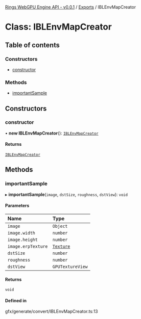 [Rings WebGPU Engine API - v0.0.1](../README.md) / [Exports](../modules.md) / IBLEnvMapCreator

# Class: IBLEnvMapCreator

## Table of contents

### Constructors

- [constructor](IBLEnvMapCreator.md#constructor)

### Methods

- [importantSample](IBLEnvMapCreator.md#importantsample)

## Constructors

### constructor

• **new IBLEnvMapCreator**(): [`IBLEnvMapCreator`](IBLEnvMapCreator.md)

#### Returns

[`IBLEnvMapCreator`](IBLEnvMapCreator.md)

## Methods

### importantSample

▸ **importantSample**(`image`, `dstSize`, `roughness`, `dstView`): `void`

#### Parameters

| Name | Type |
| :------ | :------ |
| `image` | `Object` |
| `image.width` | `number` |
| `image.height` | `number` |
| `image.erpTexture` | [`Texture`](Texture.md) |
| `dstSize` | `number` |
| `roughness` | `number` |
| `dstView` | `GPUTextureView` |

#### Returns

`void`

#### Defined in

gfx/generate/convert/IBLEnvMapCreator.ts:13
